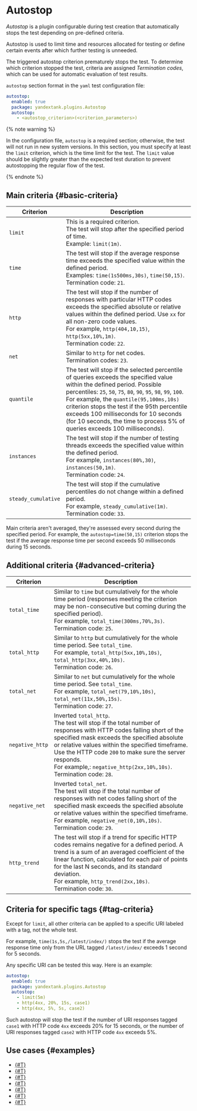 # Autostop

_Autostop_ is a plugin configurable during test creation that automatically stops the test depending on pre-defined criteria.

Autostop is used to limit time and resources allocated for testing or define certain events after which further testing is unneeded.

The triggered autostop criterion prematurely stops the test. To determine which criterion stopped the test, criteria are assigned _Termination codes_, which can be used for automatic evaluation of test results.

`autostop` section format in the `yaml` test configuration file:

```yaml
autostop:
  enabled: true
  package: yandextank.plugins.Autostop
  autostop:
    - <autostop_criterion>(<criterion_parameters>)
```

{% note warning %}

In the configuration file, `autostop` is a required section; otherwise, the test will not run in new system versions.
In this section, you must specify at least the `limit` criterion, which is the time limit for the test.
The `limit` value should be slightly greater than the expected test duration to prevent autostopping the regular flow of the test.

{% endnote %}

## Main criteria {#basic-criteria}

Criterion | Description
----- | -----
`limit` | This is a required criterion.</br>The test will stop after the specified period of time.</br>Example: `limit(1m)`.
`time` | The test will stop if the average response time exceeds the specified value within the defined period.</br>Examples: `time(1s500ms,30s)`, `time(50,15)`.</br>Termination code: `21`.
`http` | The test will stop if the number of responses with particular HTTP codes exceeds the specified absolute or relative values within the defined period. Use `xx` for all non-zero code values.</br>For example, `http(404,10,15)`, `http(5xx,10%,1m)`.</br>Termination code: `22`.
`net` | Similar to `http` for net codes.</br>Termination codes: `23`.
`quantile` | The test will stop if the selected percentile of queries exceeds the specified value within the defined period. Possible percentiles: `25`, `50`, `75`, `80`, `90`, `95`, `98`, `99`, `100`.</br>For example, the `quantile(95,100ms,10s)` criterion stops the test if the 95th percentile exceeds 100 milliseconds for 10 seconds (for 10 seconds, the time to process 5% of queries exceeds 100 milliseconds).
`instances` | The test will stop if the number of testing threads exceeds the specified value within the defined period.</br>For example, `instances(80%,30)`, `instances(50,1m)`.</br>Termination code: `24`.
`steady_cumulative` | The test will stop if the cumulative percentiles do not change within a defined period.</br>For example, `steady_cumulative(1m)`.</br>Termination code: `33`.

Main criteria aren't averaged, they're assessed every second during the specified period. For example, the `autostop=time(50,15)` criterion stops the test if the average response time per second exceeds 50 milliseconds during 15 seconds.

## Additional criteria {#advanced-criteria}

Criterion | Description
----- | -----
`total_time` | Similar to `time` but cumulatively for the whole time period (responses meeting the criterion may be non-consecutive but coming during the specified period).</br>For example, `total_time(300ms,70%,3s)`.</br>Termination code: `25`.
`total_http` | Similar to `http` but cumulatively for the whole time period. See `total_time`.</br>For example, `total_http(5xx,10%,10s)`, `total_http(3xx,40%,10s)`.</br>Termination code: `26`.
`total_net` | Similar to `net` but cumulatively for the whole time period. See `total_time`.</br>For example, `total_net(79,10%,10s)`, `total_net(11x,50%,15s)`.</br>Termination code: `27`.
`negative_http` | Inverted `total_http`.</br>The test will stop if the total number of responses with HTTP codes falling short of the specified mask exceeds the specified absolute or relative values within the specified timeframe. Use the HTTP code `200` to make sure the server responds.</br>For example,: `negative_http(2xx,10%,10s)`.</br>Termination code: `28`.
`negative_net` | Inverted `total_net`.</br>The test will stop if the total number of responses with net codes falling short of the specified mask exceeds the specified absolute or relative values within the specified timeframe.</br>For example, `negative_net(0,10%,10s)`.</br>Termination code: `29`.
`http_trend` | The test will stop if a trend for specific HTTP codes remains negative for a defined period. A trend is a sum of an averaged coefficient of the linear function, calculated for each pair of points for the last N seconds, and its standard deviation.</br>For example, `http_trend(2xx,10s)`.</br>Termination code: `30`.

## Criteria for specific tags {#tag-criteria}

Except for `limit`, all other criteria can be applied to a specific URI labeled with a tag, not the whole test.

For example, `time(1s,5s,/latest/index/)` stops the test if the average response time only from the URL tagged `/latest/index/` exceeds 1 second for 5 seconds.

Any specific URI can be tested this way. Here is an example:

```yaml
autostop:
  enabled: true
  package: yandextank.plugins.Autostop
  autostop:
    - limit(5m)
    - http(4xx, 20%, 15s, case1)
    - http(4xx, 5%, 5s, case2)
```

Such autostop will stop the test if the number of URI responses tagged `case1` with HTTP code `4xx` exceeds 20% for 15 seconds, or the number of URI responses tagged `case2` with HTTP code `4xx` exceeds 5%.

## Use cases {#examples}

* [{#T}](../tutorials/loadtesting-https-phantom.md)
* [{#T}](../tutorials/loadtesting-https-pandora.md)
* [{#T}](../tutorials/loadtesting-gitlab-ci.md#add-loadtesting-ci)
* [{#T}](../tutorials/loadtesting-multiply.md)
* [{#T}](../tutorials/loadtesting-http-scenario-pandora.md)
* [{#T}](../tutorials/loadtesting-grpc-autoscaling.md)
* [{#T}](../tutorials/loadtesting-grpc.md)